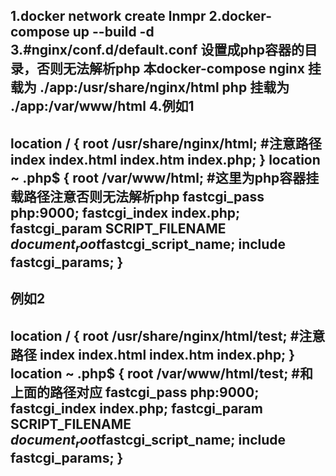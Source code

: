 1.docker network create lnmpr
2.docker-compose up --build -d
3.#nginx/conf.d/default.conf 设置成php容器的目录，否则无法解析php
本docker-compose nginx 挂载为 ./app:/usr/share/nginx/html
php 挂载为 ./app:/var/www/html
4.例如1
-----------------------------------------------
location / {
   root /usr/share/nginx/html; #注意路径
   index index.html index.htm index.php;
}
location ~ .php$ {
   root /var/www/html; #这里为php容器挂载路径注意否则无法解析php
   fastcgi_pass php:9000;
   fastcgi_index index.php;
   fastcgi_param SCRIPT_FILENAME $document_root$fastcgi_script_name;
   include fastcgi_params;
}
----------------------------------------------
例如2
-----------------------------------------------
location / {
   root /usr/share/nginx/html/test; #注意路径
   index index.html index.htm index.php;
}
location ~ .php$ {
   root /var/www/html/test; #和上面的路径对应
   fastcgi_pass php:9000;
   fastcgi_index index.php;
   fastcgi_param SCRIPT_FILENAME $document_root$fastcgi_script_name;
   include fastcgi_params;
}
-----------------------------------------------
